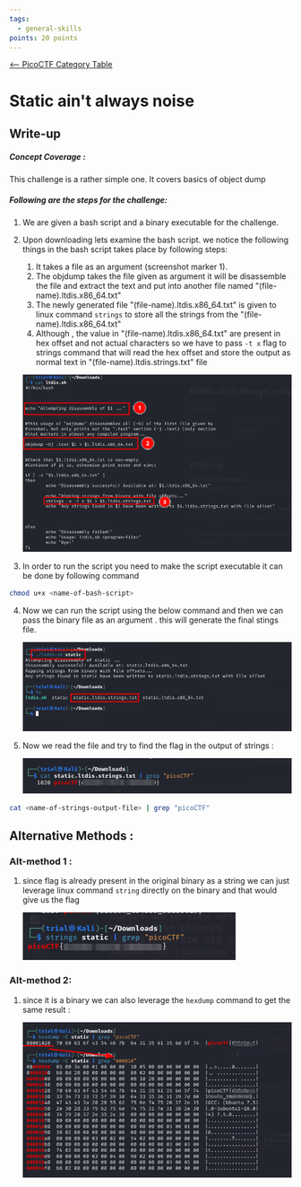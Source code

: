 ```yaml
---
tags:
  - general-skills
points: 20 points
---
```


[<-- PicoCTF Category Table](../../README.md#2-picoctf)

# Static ain't always noise

## Write-up
##### Concept Coverage :
This challenge is a rather simple one. It covers basics of object dump 

##### Following are the steps for the challenge: 
1. We are given a bash script and a binary executable for the challenge.
   
2. Upon downloading lets examine the bash script. we notice the following things in the bash script takes place by following steps:
    1. It takes a file as an argument (screenshot marker 1).
    2. The objdump takes the file given as argument it will be disassemble the file and extract the text and put into another file named "(file-name).ltdis.x86_64.txt" 
    3. The newly generated file "(file-name).ltdis.x86_64.txt" is given to linux command `strings`  to store all the strings from the "(file-name).ltdis.x86_64.txt" 
    4. Although , the value in "(file-name).ltdis.x86_64.txt" are present in hex offset and not actual characters so we have to pass `-t x`  flag to strings command that will read the hex offset and store the output as normal text in "(file-name).ltdis.strings.txt" file
       
    ![bash-script](../assets/static-isnt-noise/bash-script.png)

3. In order to run the script you need to make the script executable it can be done by following command
   
```bash
chmod u+x <name-of-bash-script>
```

4. Now we can run the script using the below command and then we can pass the binary file as an argument . this will generate the final stings file.
    
    ![script-output](../assets/static-isnt-noise/script-output.png)

5. Now we read the file and try to find the flag in the output of strings : 
    
    ![flag-original](../assets/static-isnt-noise/flag-original.png)
    
```bash
cat <name-of-strings-output-file> | grep "picoCTF"
```


## Alternative Methods :

### Alt-method 1 :
1. since flag is already present in the original binary as a string we can just leverage linux command `string` directly on the binary and that would give us the flag
    
    ![flag-alt-1](../assets/static-isnt-noise/flag-alt-1.png)
### Alt-method 2: 
1. since it is a binary we can also leverage the `hexdump` command to get the same result : 
    
    ![flag-alt-2](../assets/static-isnt-noise/flag-alt-2.png)